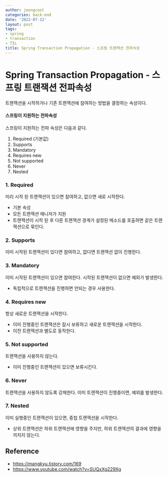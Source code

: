 ```yaml
---
author: jeongcool
categories: back-end
date: '2022-07-12'
layout: post
tags:
- spring
- transaction
- TIL
title: Spring Transaction Propagation - 스프링 트랜잭션 전파속성
---
```


# Spring Transaction Propagation - 스프링 트랜잭션 전파속성
트랜잭션을 시작하거나 기존 트랜잭션에 참여하는 방법을 결정하는 속성이다.

#### 스프링이 지원하는 전파속성
스프링이 지원하는 전파 속성은 다음과 같다.
1. Required (기본값)
2. Supports
3. Mandatory
4. Requires new
5. Not supported
6. Never
7. Nested

### 1. Required
미리 시작 된 트랜잭션이 있으면 참여하고, 없으면 새로 시작한다.
- 기본 속성
- 모든 트랜잭션 매니저가 지원
- 트랜잭션이 시작 된 후 다른 트랜잭션 경계가 설정된 메소드를 호출하면 같은 트랜잭션으로 묶인다.

### 2. Supports
이미 시작된 트랜잭션이 있다면 참여하고, 없다면 트랜잭션 없이 진행한다.

### 3. Mandatory
이미 시작된 트랜잭션이 있으면 참여한다. 시작된 트랜잭션이 없으면 예외가 발생한다.
- 독립적으로 트랜잭션을 진행하면 안되는 경우 사용한다.

### 4. Requires new
항상 새로운 트랜잭션을 시작한다.
- 이미 진행중인 트랜잭션은 잠시 보류하고 새로운 트랜잭션을 시작한다.
- 이전 트랜잭션과 별도로 동작한다.

### 5. Not supported
트랜잭션을 사용하지 않는다.
- 이미 진행중인 트랜잭션이 있으면 보류시킨다.

### 6. Never
트랜잭션을 사용하지 않도록 강제한다. 이미 트랜잭션이 진행중이면, 예외를 발생한다.

### 7. Nested
이미 실행중인 트랜잭션이 있으면, 중첩 트랜잭션을 시작한다.
- 상위 트랜잭션은 하위 트랜잭션에 영향을 주지만, 하위 트랜잭션의 결과에 영향을 끼치지 않는다.

## Reference
- https://mangkyu.tistory.com/169
- https://www.youtube.com/watch?v=SUQxXg229Xg